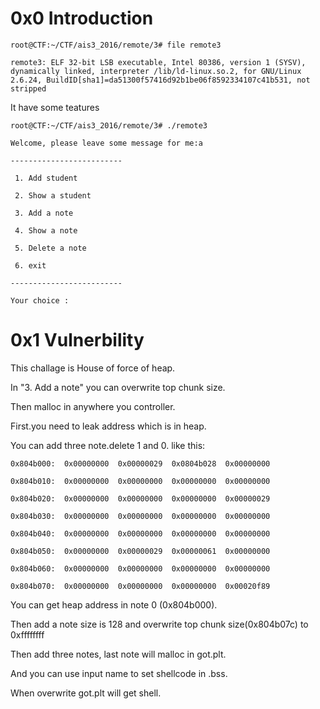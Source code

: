 0x0 Introduction
================

	root@CTF:~/CTF/ais3_2016/remote/3# file remote3 

	remote3: ELF 32-bit LSB executable, Intel 80386, version 1 (SYSV), dynamically linked, interpreter /lib/ld-linux.so.2, for GNU/Linux 2.6.24, BuildID[sha1]=da51300f57416d92b1be06f8592334107c41b531, not stripped

It have some teatures

	root@CTF:~/CTF/ais3_2016/remote/3# ./remote3 

	Welcome, please leave some message for me:a

	-------------------------

	 1. Add student          

	 2. Show a student       

	 3. Add a note           
	
	 4. Show a note          

	 5. Delete a note        

	 6. exit                 
	
	-------------------------
	
	Your choice :

0x1 Vulnerbility
================

This challage is House of force of heap.

In "3. Add a note" you can overwrite top chunk size.

Then malloc in anywhere you controller.

First.you need to leak address which is in heap.

You can add three note.delete 1 and 0. like this:

	0x804b000:	0x00000000	0x00000029	0x0804b028	0x00000000

	0x804b010:	0x00000000	0x00000000	0x00000000	0x00000000

	0x804b020:	0x00000000	0x00000000	0x00000000	0x00000029

	0x804b030:	0x00000000	0x00000000	0x00000000	0x00000000

	0x804b040:	0x00000000	0x00000000	0x00000000	0x00000000

	0x804b050:	0x00000000	0x00000029	0x00000061	0x00000000

	0x804b060:	0x00000000	0x00000000	0x00000000	0x00000000

	0x804b070:	0x00000000	0x00000000	0x00000000	0x00020f89

You can get heap address in note 0 (0x804b000).

Then add a note size is 128 and overwrite top chunk size(0x804b07c) to 0xffffffff

Then add three notes, last note will malloc in got.plt.

And you can use input name to set shellcode in .bss.

When overwrite got.plt will get shell.
